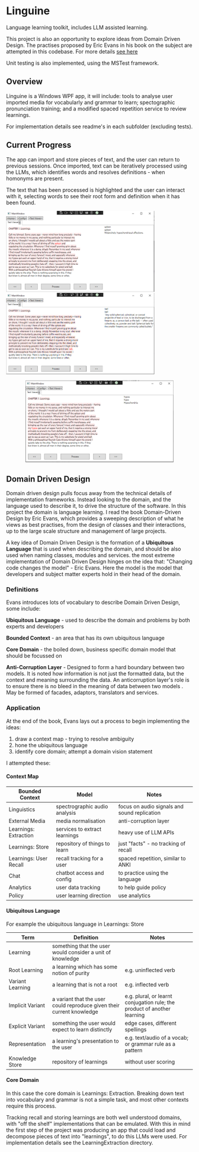 # Linguine
Language learning toolkit, includes LLM assisted learning.

This project is also an opportunity to explore ideas from Domain Driven Design. The practises proposed by Eric Evans in his book on the subject are attempted in this codebase. For more details [see here](#domain-driven-design)

Unit testing is also implemented, using the MSTest framework.

## Overview

Linguine is a Windows WPF app, it will include: tools to analyse user imported media for vocabularly and grammar to learn; spectographic pronunciation training; and a modified spaced repetition service to review learnings.

For implementation details see readme's in each subfolder (excluding tests).


## Current Progress

The app can import and store pieces of text, and the user can return to previous sessions. Once imported, text can be iteratively processed using the LLMs, which identifies words and resolves definitions - when homonyms are present.

The text that has been processed is highlighted and the user can interact with it, selecting words to see their root form and definition when it has been found.


<img src="https://github.com/Matthew-Holmes/Linguine/blob/master/Linguine/SampleImages/LinguineDemo001.png?raw=true" width="400"> <img src="https://github.com/Matthew-Holmes/Linguine/blob/master/Linguine/SampleImages/LinguineDemo002.png?raw=true" width="400">
<p align="center">
<img src="https://github.com/Matthew-Holmes/Linguine/blob/master/Linguine/SampleImages/LinguineDemo003.png?raw=true" width="400">
</p>

## Domain Driven Design

Domain driven design pulls focus away from the technical details of implementation frameworks. Instead looking to the domain, and the language used to describe it, to drive the structure of the software. In this project the domain is language learning. I read the book Domain-Driven Design by Eric Evans, which provides a sweeping description of what he views as best practises, from the design of classes and their interactions, up to the large scale structure and management of large projects.

A key idea of Domain Driven Design is the formation of a **Ubiquitous Language** that is used when describing the domain, and should be also used when naming classes, modules and services. the most extreme implementation of Domain Driven Design hinges on the idea that: "Changing code changes the model" - Eric Evans. Here the model is the model that developers and subject matter experts hold in their head of the domain.

### Definitions

Evans introduces lots of vocabulary to describe Domain Driven Design, some include:

**Ubiquitous Language** - used to describe the domain and problems by both experts and developers

**Bounded Context** - an area that has its own ubiquitous language

**Core Domain** - the boiled down, business specific domain model that should be focussed on

**Anti-Corruption Layer** - Designed to form a hard boundary between two models. It is noted how information is not just the formatted data, but the context and meaning surrounding the data. An anticorruption layer's role is to ensure there is no bleed in the meaning of data between two models . May be formed of facades, adaptors, translators and services.


### Application

At the end of the book, Evans lays out a process to begin implementing the ideas:

1. draw a context map - trying to resolve ambiguity
2. hone the ubiquitous language
3. identify core domain; attempt a domain vision statement

I attempted these:

#### Context Map

| Bounded Context        | Model                         | Notes                                        |
| ---------------------- | ----------------------------- | -------------------------------------------- |
| Linguistics            | spectrographic audio analysis | focus on audio signals and sound replication |
| External Media         | media normalisation           | anti-corruption layer                        |
| Learnings: Extraction  | services to extract learnings | heavy use of LLM APIs                        |
| Learnings: Store       | repository of things to learn | just "facts" - no tracking of recall         |
| Learnings: User Recall | recall tracking for a user    | spaced repetition, similar to ANKI           |
| Chat                   | chatbot access and config     | to practice using the language               |
| Analytics              | user data tracking            | to help guide policy                         |
| Policy                 | user learning direction       | use analytics                                |

#### Ubiquitous Language

For example the ubiquitous language in Learnings: Store

| Term             | Definition                                                            | Notes                                                                    |
| ---------------- | --------------------------------------------------------------------- | ------------------------------------------------------------------------ |
| Learning         | something that the user would consider a unit of knowledge            |                                                                          |
| Root Learning    | a learning which has some notion of purity                            | e.g. uninflected verb                                                    |
| Variant Learning | a learning that is not a root                                         | e.g. inflected verb                                                      |
| Implicit Variant | a variant that the user could reproduce given their current knowledge | e.g. plural, or learnt conjugation rule; the product of another learning |
| Explicit Variant | something the user would expect to learn distinctly                   | edge cases, different spellings                                          |
| Representation   | a learning's presentation to the user                                 | e.g. text/audio of a vocab; or grammar rule as a pattern                 |
| Knowledge Store  | repository of learnings                                               | without user scoring                                                     |

#### Core Domain

In this case the core domain is Learnings: Extraction. Breaking down text into vocabulary and grammar is not a simple task, and most other contexts require this process.

Tracking recall and storing learnings are both well understood domains, with "off the shelf" implementations that can be emulated. With this in mind the first step of the project was producing an app that could load and decompose pieces of text into "learnings", to do this LLMs were used. For implementation details see the LearningExtraction directory.

